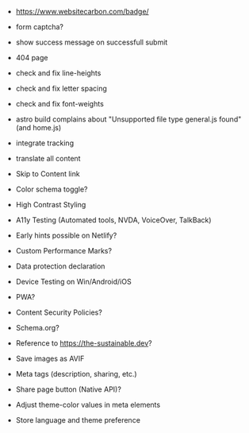 - https://www.websitecarbon.com/badge/
- form captcha?
- show success message on successfull submit
- 404 page
- check and fix line-heights
- check and fix letter spacing
- check and fix font-weights
- astro build complains about "Unsupported file type general.js found" (and home.js)
- integrate tracking
- translate all content

- Skip to Content link
- Color schema toggle?
- High Contrast Styling
- A11y Testing (Automated tools, NVDA, VoiceOver, TalkBack)
- Early hints possible on Netlify?
- Custom Performance Marks?
- Data protection declaration
- Device Testing on Win/Android/iOS
- PWA?
- Content Security Policies?
- Schema.org?
- Reference to https://the-sustainable.dev?
- Save images as AVIF
- Meta tags (description, sharing, etc.)
- Share page button (Native API)?
- Adjust theme-color values in meta elements
- Store language and theme preference